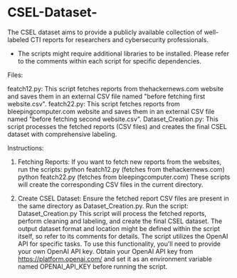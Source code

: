# CSEL-Dataset-
The CSEL dataset aims to provide a publicly available collection of well-labeled CTI reports for researchers and cybersecurity professionals.


- The scripts might require additional libraries to be installed. Please refer to the comments within each script for specific dependencies.

Files:

featch12.py: This script fetches reports from thehackernews.com website and saves them in an external CSV file named "before fetching first website.csv".
featch22.py: This script fetches reports from bleepingcomputer.com website and saves them in an external CSV file named "before fetching second website.csv".
Dataset_Creation.py: This script processes the fetched reports (CSV files) and creates the final CSEL dataset with comprehensive labeling.

Instructions:

1) Fetching Reports:
If you want to fetch new reports from the websites, run the scripts:
python featch12.py (fetches from thehackernews.com)
python featch22.py (fetches from bleepingcomputer.com)
These scripts will create the corresponding CSV files in the current directory.
 
2) Create CSEL Dataset:
Ensure the fetched report CSV files are present in the same directory as Dataset_Creation.py.
Run the script: Dataset_Creation.py
This script will process the fetched reports, perform cleaning and labeling, and create the final CSEL dataset. The output dataset format and location might be defined within the script itself, so refer to its comments for details.
The script utilizes the OpenAI API for specific tasks. To use this functionality, you'll need to provide your own OpenAI API key.
Obtain your OpenAI API key from https://platform.openai.com/ and set it as an environment variable named OPENAI_API_KEY before running the script.




